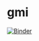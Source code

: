 # gmi
[![Binder](https://mybinder.org/badge_logo.svg)](https://mybinder.org/v2/gh/ivansaul/gmi/pervol?labpath=pervol.ipynb)
